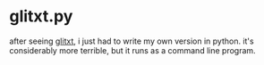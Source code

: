 # glitxt.py
after seeing [glitxt](http://glitxt.github.io), i just had to write my own version in python. it's considerably more terrible, but it runs as a command line program. 